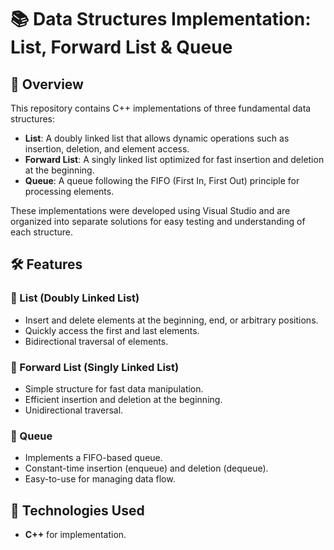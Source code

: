 # 📚 Data Structures Implementation: List, Forward List & Queue

## 📌 Overview
This repository contains C++ implementations of three fundamental data structures:
- **List**: A doubly linked list that allows dynamic operations such as insertion, deletion, and element access.
- **Forward List**: A singly linked list optimized for fast insertion and deletion at the beginning.
- **Queue**: A queue following the FIFO (First In, First Out) principle for processing elements.

These implementations were developed using Visual Studio and are organized into separate solutions for easy testing and understanding of each structure.

## 🛠️ Features
### **🔹 List (Doubly Linked List)**
- Insert and delete elements at the beginning, end, or arbitrary positions.
- Quickly access the first and last elements.
- Bidirectional traversal of elements.

### **🔹 Forward List (Singly Linked List)**
- Simple structure for fast data manipulation.
- Efficient insertion and deletion at the beginning.
- Unidirectional traversal.

### **🔹 Queue**
- Implements a FIFO-based queue.
- Constant-time insertion (enqueue) and deletion (dequeue).
- Easy-to-use for managing data flow.

## 🔧 Technologies Used
- **C++** for implementation.

